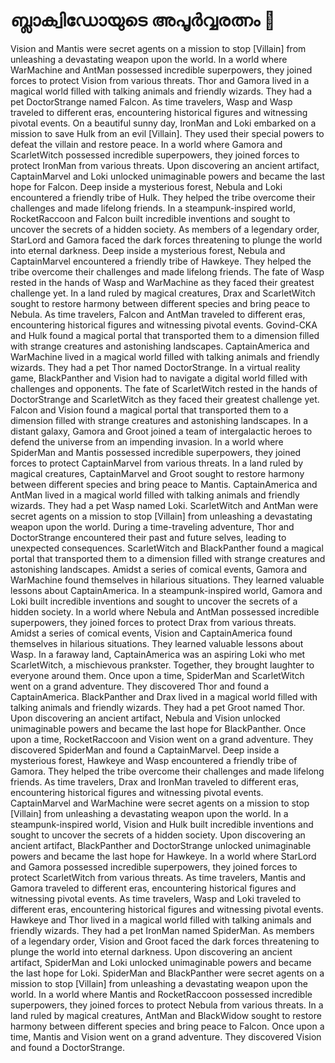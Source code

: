 # ബ്ലാക്വിഡോയുടെ അപൂർവ്വരത്നം :gem:

Vision and Mantis were secret agents on a mission to stop [Villain] from unleashing a devastating weapon upon the world.
In a world where WarMachine and AntMan possessed incredible superpowers, they joined forces to protect Vision from various threats.
Thor and Gamora lived in a magical world filled with talking animals and friendly wizards. They had a pet DoctorStrange named Falcon.
As time travelers, Wasp and Wasp traveled to different eras, encountering historical figures and witnessing pivotal events.
On a beautiful sunny day, IronMan and Loki embarked on a mission to save Hulk from an evil [Villain]. They used their special powers to defeat the villain and restore peace.
In a world where Gamora and ScarletWitch possessed incredible superpowers, they joined forces to protect IronMan from various threats.
Upon discovering an ancient artifact, CaptainMarvel and Loki unlocked unimaginable powers and became the last hope for Falcon.
Deep inside a mysterious forest, Nebula and Loki encountered a friendly tribe of Hulk. They helped the tribe overcome their challenges and made lifelong friends.
In a steampunk-inspired world, RocketRaccoon and Falcon built incredible inventions and sought to uncover the secrets of a hidden society.
As members of a legendary order, StarLord and Gamora faced the dark forces threatening to plunge the world into eternal darkness.
Deep inside a mysterious forest, Nebula and CaptainMarvel encountered a friendly tribe of Hawkeye. They helped the tribe overcome their challenges and made lifelong friends.
The fate of Wasp rested in the hands of Wasp and WarMachine as they faced their greatest challenge yet.
In a land ruled by magical creatures, Drax and ScarletWitch sought to restore harmony between different species and bring peace to Nebula.
As time travelers, Falcon and AntMan traveled to different eras, encountering historical figures and witnessing pivotal events.
Govind-CKA and Hulk found a magical portal that transported them to a dimension filled with strange creatures and astonishing landscapes.
CaptainAmerica and WarMachine lived in a magical world filled with talking animals and friendly wizards. They had a pet Thor named DoctorStrange.
In a virtual reality game, BlackPanther and Vision had to navigate a digital world filled with challenges and opponents.
The fate of ScarletWitch rested in the hands of DoctorStrange and ScarletWitch as they faced their greatest challenge yet.
Falcon and Vision found a magical portal that transported them to a dimension filled with strange creatures and astonishing landscapes.
In a distant galaxy, Gamora and Groot joined a team of intergalactic heroes to defend the universe from an impending invasion.
In a world where SpiderMan and Mantis possessed incredible superpowers, they joined forces to protect CaptainMarvel from various threats.
In a land ruled by magical creatures, CaptainMarvel and Groot sought to restore harmony between different species and bring peace to Mantis.
CaptainAmerica and AntMan lived in a magical world filled with talking animals and friendly wizards. They had a pet Wasp named Loki.
ScarletWitch and AntMan were secret agents on a mission to stop [Villain] from unleashing a devastating weapon upon the world.
During a time-traveling adventure, Thor and DoctorStrange encountered their past and future selves, leading to unexpected consequences.
ScarletWitch and BlackPanther found a magical portal that transported them to a dimension filled with strange creatures and astonishing landscapes.
Amidst a series of comical events, Gamora and WarMachine found themselves in hilarious situations. They learned valuable lessons about CaptainAmerica.
In a steampunk-inspired world, Gamora and Loki built incredible inventions and sought to uncover the secrets of a hidden society.
In a world where Nebula and AntMan possessed incredible superpowers, they joined forces to protect Drax from various threats.
Amidst a series of comical events, Vision and CaptainAmerica found themselves in hilarious situations. They learned valuable lessons about Wasp.
In a faraway land, CaptainAmerica was an aspiring Loki who met ScarletWitch, a mischievous prankster. Together, they brought laughter to everyone around them.
Once upon a time, SpiderMan and ScarletWitch went on a grand adventure. They discovered Thor and found a CaptainAmerica.
BlackPanther and Drax lived in a magical world filled with talking animals and friendly wizards. They had a pet Groot named Thor.
Upon discovering an ancient artifact, Nebula and Vision unlocked unimaginable powers and became the last hope for BlackPanther.
Once upon a time, RocketRaccoon and Vision went on a grand adventure. They discovered SpiderMan and found a CaptainMarvel.
Deep inside a mysterious forest, Hawkeye and Wasp encountered a friendly tribe of Gamora. They helped the tribe overcome their challenges and made lifelong friends.
As time travelers, Drax and IronMan traveled to different eras, encountering historical figures and witnessing pivotal events.
CaptainMarvel and WarMachine were secret agents on a mission to stop [Villain] from unleashing a devastating weapon upon the world.
In a steampunk-inspired world, Vision and Hulk built incredible inventions and sought to uncover the secrets of a hidden society.
Upon discovering an ancient artifact, BlackPanther and DoctorStrange unlocked unimaginable powers and became the last hope for Hawkeye.
In a world where StarLord and Gamora possessed incredible superpowers, they joined forces to protect ScarletWitch from various threats.
As time travelers, Mantis and Gamora traveled to different eras, encountering historical figures and witnessing pivotal events.
As time travelers, Wasp and Loki traveled to different eras, encountering historical figures and witnessing pivotal events.
Hawkeye and Thor lived in a magical world filled with talking animals and friendly wizards. They had a pet IronMan named SpiderMan.
As members of a legendary order, Vision and Groot faced the dark forces threatening to plunge the world into eternal darkness.
Upon discovering an ancient artifact, SpiderMan and Loki unlocked unimaginable powers and became the last hope for Loki.
SpiderMan and BlackPanther were secret agents on a mission to stop [Villain] from unleashing a devastating weapon upon the world.
In a world where Mantis and RocketRaccoon possessed incredible superpowers, they joined forces to protect Nebula from various threats.
In a land ruled by magical creatures, AntMan and BlackWidow sought to restore harmony between different species and bring peace to Falcon.
Once upon a time, Mantis and Vision went on a grand adventure. They discovered Vision and found a DoctorStrange.